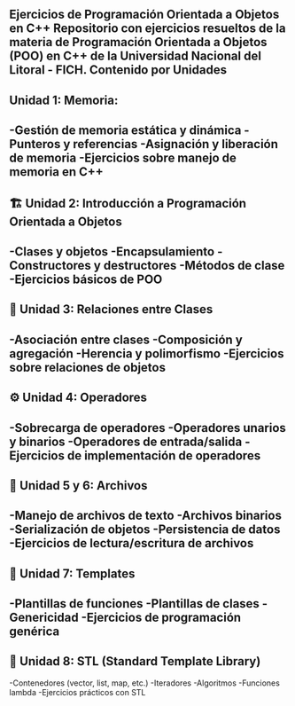 Ejercicios de Programación Orientada a Objetos en C++
Repositorio con ejercicios resueltos de la materia de Programación Orientada a Objetos (POO) en C++ de la Universidad Nacional del Litoral - FICH.
Contenido por Unidades
------------------------------------------------------------------------------------------------------------------------------------------------------------------------------
Unidad 1: Memoria:
------------------------------------------------------------------------------------------------------------------------------------------------------------------------------
-Gestión de memoria estática y dinámica
-Punteros y referencias
-Asignación y liberación de memoria
-Ejercicios sobre manejo de memoria en C++
------------------------------------------------------------------------------------------------------------------------------------------------------------------------------
🏗️ Unidad 2: Introducción a Programación Orientada a Objetos
------------------------------------------------------------------------------------------------------------------------------------------------------------------------------
-Clases y objetos
-Encapsulamiento
-Constructores y destructores
-Métodos de clase
-Ejercicios básicos de POO
------------------------------------------------------------------------------------------------------------------------------------------------------------------------------
🔗 Unidad 3: Relaciones entre Clases
------------------------------------------------------------------------------------------------------------------------------------------------------------------------------
-Asociación entre clases
-Composición y agregación
-Herencia y polimorfismo
-Ejercicios sobre relaciones de objetos
------------------------------------------------------------------------------------------------------------------------------------------------------------------------------
⚙️ Unidad 4: Operadores
------------------------------------------------------------------------------------------------------------------------------------------------------------------------------
-Sobrecarga de operadores
-Operadores unarios y binarios
-Operadores de entrada/salida
-Ejercicios de implementación de operadores
------------------------------------------------------------------------------------------------------------------------------------------------------------------------------
📁 Unidad 5 y 6: Archivos
------------------------------------------------------------------------------------------------------------------------------------------------------------------------------
-Manejo de archivos de texto
-Archivos binarios
-Serialización de objetos
-Persistencia de datos
-Ejercicios de lectura/escritura de archivos
------------------------------------------------------------------------------------------------------------------------------------------------------------------------------
📐 Unidad 7: Templates
------------------------------------------------------------------------------------------------------------------------------------------------------------------------------
-Plantillas de funciones
-Plantillas de clases
-Genericidad
-Ejercicios de programación genérica
------------------------------------------------------------------------------------------------------------------------------------------------------------------------------
🧰 Unidad 8: STL (Standard Template Library)
------------------------------------------------------------------------------------------------------------------------------------------------------------------------------
-Contenedores (vector, list, map, etc.)
-Iteradores
-Algoritmos
-Funciones lambda
-Ejercicios prácticos con STL
